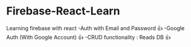 # Firebase-React-Learn

Learning firebase with react
-Auth with Email and Password 👍
-Google Auth (With Google Account) 👍
-CRUD functionality : Reads DB 👍
